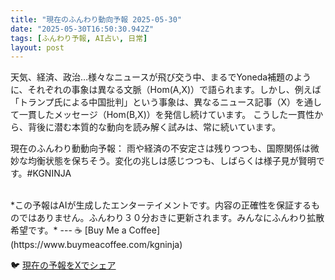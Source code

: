 ```yaml
---
title: "現在のふんわり動向予報 2025-05-30"
date: "2025-05-30T16:50:30.942Z"
tags: [ふんわり予報, AI占い, 日常]
layout: post
---
```



天気、経済、政治…様々なニュースが飛び交う中、まるでYoneda補題のように、それぞれの事象は異なる文脈（Hom(A,X)）で語られます。しかし、例えば「トランプ氏による中国批判」という事象は、異なるニュース記事（X）を通して一貫したメッセージ（Hom(B,X)）を発信し続けています。  こうした一貫性から、背後に潜む本質的な動向を読み解く試みは、常に続いています。


現在のふんわり動動向予報：
雨や経済の不安定さは残りつつも、国際関係は微妙な均衡状態を保ちそう。変化の兆しは感じつつも、しばらくは様子見が賢明です。#KGNINJA

<br>
*この予報はAIが生成したエンターテイメントです。内容の正確性を保証するものではありません。ふんわり３０分おきに更新されます。みんなにふんわり拡散希望です。*
---
☕️ [Buy Me a Coffee](https://www.buymeacoffee.com/kgninja)

🐦 [現在の予報をXでシェア](https://twitter.com/intent/tweet?text=%E7%8F%BE%E5%9C%A8%E3%81%AE%E3%81%B5%E3%82%93%E3%82%8F%E3%82%8A%E4%BA%88%E5%A0%B1%3A%20%E3%80%8C%E5%A4%A9%E6%B0%97%E3%80%81%E7%B5%8C%E6%B8%88%E3%80%81%E6%94%BF%E6%B2%BB%E2%80%A6%E6%A7%98%E3%80%85%E3%81%AA%E3%83%8B%E3%83%A5%E3%83%BC%E3%82%B9%E3%81%8C%E9%A3%9B%E3%81%B3%E4%BA%A4%E3%81%86%E4%B8%AD%E3%80%81%E3%81%BE%E3%82%8B%E3%81%A7Yoneda%E8%A3%9C%E9%A1%8C%E3%81%AE%E3%82%88%E3%81%86%E3%81%AB%E3%80%81%E3%81%9D%E3%82%8C%E3%81%9E%E3%82%8C%E3%81%AE%E4%BA%8B%E8%B1%A1%E3%81%AF%E7%95%B0%E3%81%AA%E3%82%8B%E6%96%87%E8%84%88%EF%BC%88Hom(A%2CX)%EF%BC%89%E3%81%A7%E8%AA%9E%E3%82%89%E3%82%8C%E3%81%BE%E3%81%99%E3%80%82%E3%80%8D%23KGNINJA%20%E7%B6%9A%E3%81%8D%E3%81%AF%E3%83%96%E3%83%AD%E3%82%B0%E3%81%A7%EF%BC%81%F0%9F%91%87&url=https%3A%2F%2Fkg-ninja.github.io%2FFunwariyoso%2F)
